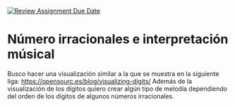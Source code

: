 [![Review Assignment Due Date](https://classroom.github.com/assets/deadline-readme-button-24ddc0f5d75046c5622901739e7c5dd533143b0c8e959d652212380cedb1ea36.svg)](https://classroom.github.com/a/5S9yNtNr)


# Número irracionales e interpretación músical

Busco hacer una visualización similar a la que se muestra en la siguiente liga: https://opensourc.es/blog/visualizing-digits/
Además de la visualización de los dígitos quiero crear algún tipo de melodía dependiendo del orden de los dígitos de algunos números irracionales.